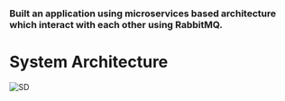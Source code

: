 ### Built an application using microservices based architecture which interact with each other using RabbitMQ.

# System Architecture
![SD](https://github.com/karthikch25/microservices/assets/54052517/76dcf068-54fb-49d9-9fef-9467f6ce5578)
